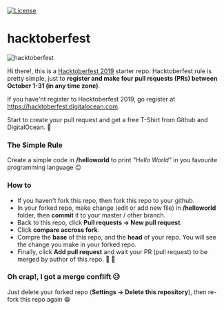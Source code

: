 [![License](https://img.shields.io/github/license/ezralazuardy/hacktoberfest)](https://github.com/ezralazuardy/hacktoberfest/blob/master/LICENSE)

# hacktoberfest

![hacktoberfest](https://github.com/ardananjungkusuma/hacktoberfest-2019/raw/master/img/hacktoberfest.png)

Hi there!, this is a [Hacktoberfest 2019](https://hacktoberfest.digitalocean.com) starter repo. Hacktoberfest rule is pretty simple, just to **register and make four pull requests (PRs) between October 1-31 (in any time zone)**.

If you have'nt register to Hacktoberfest 2019, go register at https://hacktoberfest.digitalocean.com.

Start to create your pull request and get a free T-Shirt from Github and DigitalOcean. :tada:

### The Simple Rule

Create a simple code in **/helloworld** to print *"Hello World"* in you favourite programming language :wink:

### How to

- If you haven't fork this repo, then fork this repo to your github.
- In your forked repo, make change (edit or add new file) in **/helloworld** folder, then **commit** it to your master / other branch.
- Back to this repo, click **Pull requests -> New pull request**.
- Click **compare accross fork**.
- Compre the **base** of this repo, and the **head** of your repo. You will see the change you make in your forked repo.
- Finally, click **Add pull request** and wait your PR (pull request) to be merged by author of this repo.  :tada: :tada:


### Oh crap!, I got a merge conflift :disappointed_relieved:

Just delete your forked repo (**Settings -> Delete this repository**), then re-fork this repo again :grin:
